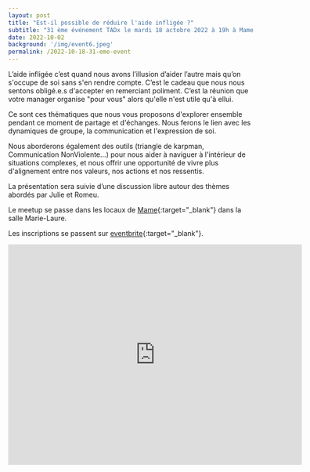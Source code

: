 ```yaml
---
layout: post
title: "Est-il possible de réduire l'aide infligée ?"
subtitle: "31 ème événement TADx le mardi 18 actobre 2022 à 19h à Mame (Tours, 37)"
date: 2022-10-02
background: '/img/event6.jpeg'
permalink: /2022-10-18-31-eme-event
---
```


L’aide infligée c’est quand nous avons l’illusion d’aider l’autre mais qu’on s'occupe de soi sans s'en rendre compte. C’est le cadeau que nous nous sentons obligé.e.s d'accepter en remerciant poliment. C’est la réunion que votre manager organise "pour vous" alors qu'elle n'est utile qu'à ellui.

Ce sont ces thématiques que nous vous proposons d'explorer ensemble pendant ce moment de partage et d'échanges. Nous ferons le lien avec les dynamiques de groupe, la communication et l'expression de soi.

Nous aborderons également des outils (triangle de karpman, Communication NonViolente...) pour nous aider à naviguer à l'intérieur de situations complexes, et nous offrir une opportunité de vivre plus d'alignement entre nos valeurs, nos actions et nos ressentis. 

La présentation sera suivie d’une discussion libre autour des thèmes abordés par Julie et Romeu.

Le meetup se passe dans les locaux de [Mame](https://mame-tours.com/){:target="_blank"} dans la salle Marie-Laure.

Les inscriptions se passent sur [eventbrite](https://www.eventbrite.fr/e/billets-tadx-est-il-possible-de-reduire-laide-infligee-430341341537){:target="_blank"}.

<iframe src="https://www.google.com/maps/embed?pb=!1m14!1m8!1m3!1d5401.937664338934!2d0.668619!3d47.393041!3m2!1i1024!2i768!4f13.1!3m3!1m2!1s0x0%3A0xf59dd58d55f79b77!2sMAME!5e0!3m2!1sfr!2sfr!4v1572774528763!5m2!1sfr!2sfr" width="600" height="450" frameborder="0" style="border:0;" allowfullscreen=""></iframe>
